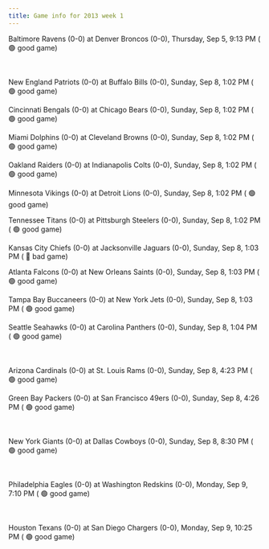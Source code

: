```yaml
---
title: Game info for 2013 week 1
---
```

Baltimore Ravens (0-0) at Denver Broncos (0-0), Thursday, Sep 5, 9:13 PM (	:green_circle: good game)


<br/>

New England Patriots (0-0) at Buffalo Bills (0-0), Sunday, Sep 8, 1:02 PM (	:green_circle: good game)

Cincinnati Bengals (0-0) at Chicago Bears (0-0), Sunday, Sep 8, 1:02 PM (	:green_circle: good game)

Miami Dolphins (0-0) at Cleveland Browns (0-0), Sunday, Sep 8, 1:02 PM (	:green_circle: good game)

Oakland Raiders (0-0) at Indianapolis Colts (0-0), Sunday, Sep 8, 1:02 PM (	:green_circle: good game)

Minnesota Vikings (0-0) at Detroit Lions (0-0), Sunday, Sep 8, 1:02 PM (	:green_circle: good game)

Tennessee Titans (0-0) at Pittsburgh Steelers (0-0), Sunday, Sep 8, 1:02 PM (	:green_circle: good game)

Kansas City Chiefs (0-0) at Jacksonville Jaguars (0-0), Sunday, Sep 8, 1:03 PM (	:red_circle: bad game)

Atlanta Falcons (0-0) at New Orleans Saints (0-0), Sunday, Sep 8, 1:03 PM (	:green_circle: good game)

Tampa Bay Buccaneers (0-0) at New York Jets (0-0), Sunday, Sep 8, 1:03 PM (	:green_circle: good game)

Seattle Seahawks (0-0) at Carolina Panthers (0-0), Sunday, Sep 8, 1:04 PM (	:green_circle: good game)


<br/>

Arizona Cardinals (0-0) at St. Louis Rams (0-0), Sunday, Sep 8, 4:23 PM (	:green_circle: good game)

Green Bay Packers (0-0) at San Francisco 49ers (0-0), Sunday, Sep 8, 4:26 PM (	:green_circle: good game)


<br/>

New York Giants (0-0) at Dallas Cowboys (0-0), Sunday, Sep 8, 8:30 PM (	:green_circle: good game)


<br/>

Philadelphia Eagles (0-0) at Washington Redskins (0-0), Monday, Sep 9, 7:10 PM (	:green_circle: good game)


<br/>

Houston Texans (0-0) at San Diego Chargers (0-0), Monday, Sep 9, 10:25 PM (	:green_circle: good game)

